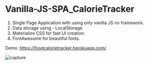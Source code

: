 # Vanilla-JS-SPA_CalorieTracker
1) Single Page Application with using only vanilla JS no framework.
2) Data storage using - LocalStorage
3) Materialize CSS for fast UI creation.
4) FontAwesome for beautiful fonts. 

Demo: https://foodcalorietracker.herokuapp.com/

![capture](https://user-images.githubusercontent.com/15637153/44123515-92cd7176-9fdd-11e8-886d-b4769595e0ce.PNG)
